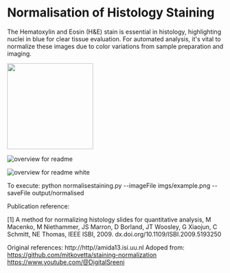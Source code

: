 # Normalisation of Histology Staining
The Hematoxylin and Eosin (H&amp;E) stain is essential in histology, highlighting nuclei in blue for clear tissue evaluation. For automated analysis, it's vital to normalize these images due to color variations from sample preparation and imaging.


<img src="(https://github.com/bill-close/NormalisationHistologyStaining/assets/90579801/3340f9ad-277d-430d-94a8-bdae3e19106f)" width="200">


![overview for readme](https://github.com/bill-close/NormalisationHistologyStaining/assets/90579801/3340f9ad-277d-430d-94a8-bdae3e19106f)

![overview for readme white](https://github.com/bill-close/NormalisationHistologyStaining/assets/90579801/b0b31e80-8825-46a3-a1ab-0c963ab78130)

To execute:
python normalisestaining.py --imageFile imgs/example.png --saveFile output/normalised


Publication reference:

[1] A method for normalizing histology slides for quantitative analysis, M Macenko, M Niethammer, JS Marron, D Borland, JT Woosley, G Xiaojun, C Schmitt, NE Thomas, IEEE ISBI, 2009. dx.doi.org/10.1109/ISBI.2009.5193250

Original references:
http://http//amida13.isi.uu.nl
Adoped from:
https://github.com/mitkovetta/staining-normalization
https://www.youtube.com/@DigitalSreeni



